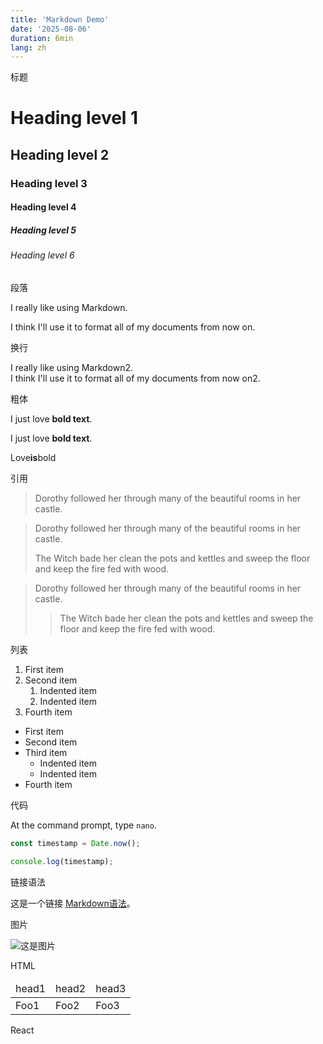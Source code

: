 ```yaml
---
title: 'Markdown Demo'
date: '2025-08-06'
duration: 6min
lang: zh
---
```


<span className="text-amber-300 text-5xl">标题</span>

# Heading level 1

## Heading level 2

### Heading level 3

#### Heading level 4

##### Heading level 5

###### Heading level 6

<span className="text-amber-300 text-5xl">段落</span>

I really like using Markdown.

I think I'll use it to format all of my documents from now on.

<span className="text-amber-300 text-5xl">换行</span>

I really like using Markdown2.<br />
I think I'll use it to format all of my documents from now on2.

<span className="text-amber-300 text-5xl">粗体</span>

I just love **bold text**.

I just love **bold text**.

Love**is**bold

<span className="text-amber-300 text-5xl">引用</span>

> Dorothy followed her through many of the beautiful rooms in her castle.

> Dorothy followed her through many of the beautiful rooms in her castle.
>
> The Witch bade her clean the pots and kettles and sweep the floor and keep the fire fed with wood.

> Dorothy followed her through many of the beautiful rooms in her castle.
>
> > The Witch bade her clean the pots and kettles and sweep the floor and keep the fire fed with wood.

<span className="text-amber-300 text-5xl">列表</span>

1. First item
2. Second item
   1. Indented item
   2. Indented item
3. Fourth item

- First item
- Second item
- Third item
  - Indented item
  - Indented item
- Fourth item

<span className="text-amber-300 text-5xl">代码</span>

At the command prompt, type `nano`.

```typescript
const timestamp = Date.now();

console.log(timestamp);
```

<span className="text-amber-300 text-5xl">链接语法</span>

这是一个链接 [Markdown语法](https://markdown.com.cn)。

<span className="text-amber-300 text-5xl">图片</span>

![这是图片](/images/1.jpg 'friend')

<span className="text-amber-300 text-5xl">HTML</span>

<table>
  <thead>
    <tr>
      <td>head1</td>
      <td>head2</td>
      <td>head3</td>
    </tr>
  </thead>
  <tbody>
    <tr>
        <td>Foo1</td>
        <td>Foo2</td>
        <td>Foo3</td>
    </tr>
  </tbody>
</table>

<span className="text-amber-300 text-5xl">React</span>

<Demo />
